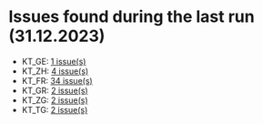 # Issues found during the last run (31.12.2023)

- KT_GE: [1 issue(s)](tools/KT_GE_errors.csv)
- KT_ZH: [4 issue(s)](tools/KT_ZH_errors.csv)
- KT_FR: [34 issue(s)](tools/KT_FR_errors.csv)
- KT_GR: [2 issue(s)](tools/KT_GR_errors.csv)
- KT_ZG: [2 issue(s)](tools/KT_ZG_errors.csv)
- KT_TG: [2 issue(s)](tools/KT_TG_errors.csv)
